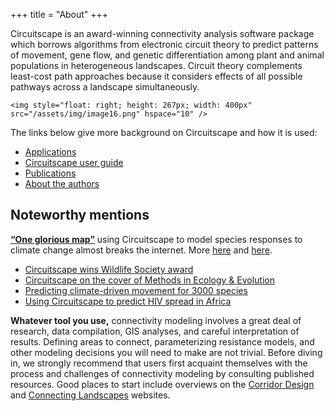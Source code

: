 +++
title = "About"
+++

Circuitscape is an award-winning connectivity analysis software package which borrows algorithms from electronic circuit theory to predict patterns of movement, gene flow, and genetic differentiation among plant and animal populations in heterogeneous landscapes. Circuit theory complements least-cost path approaches because it considers effects of all possible pathways across a landscape simultaneously.

~~~
<img style="float: right; height: 267px; width: 400px" src="/assets/img/image16.png" hspace="10" />
~~~

The links below give more background on Circuitscape and how it is used:

* [Applications](/applications/)
* [Circuitscape user guide](https://docs.circuitscape.org/Circuitscape.jl/latest/)
* [Publications](/publications/)
* [About the authors](/authors/)

## Noteworthy mentions

[**“One glorious map”**](http://www.climatecentral.org/news/map-animal-migration-climate-change-20646) using Circuitscape to model species responses to climate change almost breaks the internet. More [here](http://blog.nature.org/science/2016/08/19/migration-in-motion-visualizing-species-movements-due-to-climate-change/) and [here](http://www.smithsonianmag.com/smart-news/mesmerizing-animation-shows-where-animals-going-survive-climate-change-180960253/).

* [Circuitscape wins Wildlife Society award](http://tlocoh.r-forge.r-project.org/tws-setwg_newsletter_s14.pdf)
* [Circuitscape on the cover of Methods in Ecology &amp; Evolution](http://www.methodsinecologyandevolution.org/SpringboardWebApp/userfiles/mee/image/Covers/mee-5-7-coverlarge.jpg)
* [Predicting climate-driven movement for 3000 species](http://www.conservationcorridor.org/2013/07/predicting-how-climate-change-will-shift-animal-movement-routes/)
* [Using Circuitscape to predict HIV spread in Africa](http://www.academia.edu/4707367/Spatial_accessibility_and_the_spread_of_HIV-1_subtypes_and_recombinants)


**Whatever tool you use,** connectivity modeling involves a great deal of research, data compilation, GIS analyses, and careful interpretation of results. Defining areas to connect, parameterizing resistance models, and other modeling decisions you will need to make are not trivial. Before diving in, we strongly recommend that users first acquaint themselves with the process and challenges of connectivity modeling by consulting published resources. Good places to start include overviews on the [Corridor Design](http://www.corridordesign.org/) and [Connecting Landscapes](http://connectinglandscapes.org/) websites.
